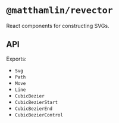 # `@matthamlin/revector`

React components for constructing SVGs.

## API

Exports:

- `Svg`
- `Path`
- `Move`
- `Line`
- `CubicBezier`
- `CubicBezierStart`
- `CubicBezierEnd`
- `CubicBezierControl`
